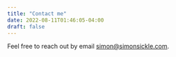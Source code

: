 ```yaml
---
title: "Contact me"
date: 2022-08-11T01:46:05-04:00
draft: false
---
```


Feel free to reach out by email simon@simonsickle.com.